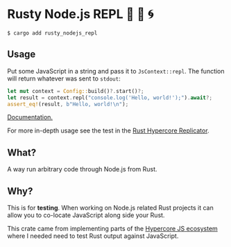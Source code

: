 # Rusty Node.js REPL 🦀 🌳 🌀

```
$ cargo add rusty_nodejs_repl
```

## Usage

Put some JavaScript in a string and pass it to `JsContext::repl`. The function will return whatever was sent to `stdout`:

```rust
let mut context = Config::build()?.start()?;
let result = context.repl("console.log('Hello, world!');").await?;
assert_eq!(result, b"Hello, world!\n");
```

[Documentation.](https://docs.rs/rusty_nodejs_repl/latest/rusty_nodejs_repl/)

For more in-depth usage see the test in the [Rust Hypercore Replicator](https://github.com/cowlicks/replicator/blob/af7eda1979d98c40c8b46a1113b5c8b1100b41d5/replicator/tests/js_integration.rs#L62-L87).

## What?

A way run arbitrary code through Node.js from Rust.

## Why?

This is for **testing**. When working on Node.js related Rust projects it can allow you to co-locate JavaScript along side your Rust.

This crate came from implementing parts of the [Hypercore JS ecosystem](https://docs.pears.com/building-blocks/hypercore) where I needed need to test Rust output against JavaScript.
